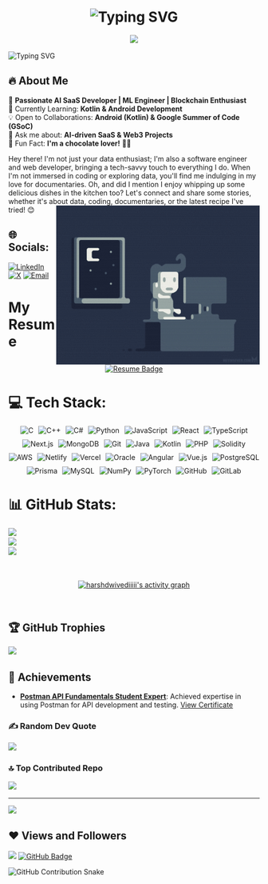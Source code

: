 <h1 align="center">
  <img src="https://readme-typing-svg.demolab.com?font=Fira+Code&weight=500&size=30&pause=1000&color=00FFFF&center=true&vCenter=true&width=500&height=40&lines=Hey+There!+I'm+Harshvardhan+Dwivedi;AI+SaaS+Developer+%7C+ML+Engineer;Kotlin+%7C+Flutter+%7C+Next.js+%7C+Blockchain" alt="Typing SVG" />
</h1>

<p align="center">
  <img src="https://media.giphy.com/media/qgQUggAC3Pfv687qPC/giphy.gif" width="50%" />
</p>

![Typing SVG](https://readme-typing-svg.herokuapp.com?font=Fira+Code&pause=1000&color=F75C7E&width=435&lines=AI+SaaS+Developer+%7C+ML+Enthusiast;Full+Stack+Developer+%7C+Blockchain+Lover;Open+Source+Contributor+%7C+Hackathon+Addict)


## 🔥 About Me 
🎯 **Passionate AI SaaS Developer | ML Engineer | Blockchain Enthusiast**  
🌱 Currently Learning: **Kotlin & Android Development**  
💡 Open to Collaborations: **Android (Kotlin) & Google Summer of Code (GSoC)**  
📌 Ask me about: **AI-driven SaaS & Web3 Projects**  
🍫 Fun Fact: **I'm a chocolate lover!** 🍩🍪   



Hey there! I'm not just your data enthusiast; I'm also a software engineer and web developer, bringing a tech-savvy touch to everything I do. When I'm not immersed in coding or exploring data, you'll find me indulging in my love for documentaries. Oh, and did I mention I enjoy whipping up some delicious dishes in the kitchen too? Let's connect and share some stories, whether it's about data, coding, documentaries, or the latest recipe I've tried! 😊
<img align="right" alt="GIF" src="https://github.com/harshdwivediiiii/harshdwivediiiii/blob/main/coding.gif" width="408" height="318" />


## 🌐 Socials:
[![LinkedIn](https://img.shields.io/badge/LinkedIn-%230077B5.svg?logo=linkedin&logoColor=white)](https://linkedin.com/in/harshvardhan-dwivedi-86b375290)  
[![X](https://img.shields.io/badge/X-black.svg?logo=X&logoColor=white)](https://x.com/Harshvdwivediii)
[![Email](https://img.shields.io/badge/Email-D14836?logo=gmail&logoColor=white)](mailto:harshvardhandwivedi18@gmail.com) 


# My Resume 
<p align="center">
<a href="https://github.com/harshdwivediiiii/harshdwivediiiii/blob/main/resume.pdf">
    <img src="https://img.shields.io/badge/My%20Resume-Click%20Here-blue?style=for-the-badge&logo=readme&logoColor=white" alt="Resume Badge">
</a>
</p>


# 💻 Tech Stack:
<div style="display: flex; flex-wrap: wrap; justify-content: center; gap: 10px;">

<img class="tech-badge" src="https://img.shields.io/badge/c-%2300599C.svg?style=for-the-badge&logo=c&logoColor=white" alt="C">
        <img class="tech-badge" src="https://img.shields.io/badge/c++-%2300599C.svg?style=for-the-badge&logo=c%2B%2B&logoColor=white" alt="C++">
        <img class="tech-badge" src="https://img.shields.io/badge/c%23-%23239120.svg?style=for-the-badge&logo=csharp&logoColor=white" alt="C#">
        <img class="tech-badge" src="https://img.shields.io/badge/python-3670A0?style=for-the-badge&logo=python&logoColor=ffdd54" alt="Python">
        <img class="tech-badge" src="https://img.shields.io/badge/javascript-%23323330.svg?style=for-the-badge&logo=javascript&logoColor=%23F7DF1E" alt="JavaScript">
        <img class="tech-badge" src="https://img.shields.io/badge/react-%2320232a.svg?style=for-the-badge&logo=react&logoColor=%2361DAFB" alt="React">
        <img class="tech-badge" src="https://img.shields.io/badge/typescript-%23007ACC.svg?style=for-the-badge&logo=typescript&logoColor=white" alt="TypeScript">
        <img class="tech-badge" src="https://img.shields.io/badge/next-black?style=for-the-badge&logo=next.js&logoColor=white" alt="Next.js">
        <img class="tech-badge" src="https://img.shields.io/badge/mongodb-%234ea94b.svg?style=for-the-badge&logo=mongodb&logoColor=white" alt="MongoDB">
        <img class="tech-badge" src="https://img.shields.io/badge/git-%23F05033.svg?style=for-the-badge&logo=git&logoColor=white" alt="Git">
        <img class="tech-badge" src="https://img.shields.io/badge/java-%23ED8B00.svg?style=for-the-badge&logo=openjdk&logoColor=white" alt="Java">
        <img class="tech-badge" src="https://img.shields.io/badge/kotlin-%237F52FF.svg?style=for-the-badge&logo=kotlin&logoColor=white" alt="Kotlin">
        <img class="tech-badge" src="https://img.shields.io/badge/php-%23777BB4.svg?style=for-the-badge&logo=php&logoColor=white" alt="PHP">
        <img class="tech-badge" src="https://img.shields.io/badge/solidity-%23363636.svg?style=for-the-badge&logo=solidity&logoColor=white" alt="Solidity">
        <img class="tech-badge" src="https://img.shields.io/badge/aws-%23FF9900.svg?style=for-the-badge&logo=amazon-aws&logoColor=white" alt="AWS">
        <img class="tech-badge" src="https://img.shields.io/badge/netlify-%23000000.svg?style=for-the-badge&logo=netlify&logoColor=#00C7B7" alt="Netlify">
        <img class="tech-badge" src="https://img.shields.io/badge/vercel-%23000000.svg?style=for-the-badge&logo=vercel&logoColor=white" alt="Vercel">
        <img class="tech-badge" src="https://img.shields.io/badge/oracle-F80000?style=for-the-badge&logo=oracle&logoColor=white" alt="Oracle">
        <img class="tech-badge" src="https://img.shields.io/badge/angular-%23DD0031.svg?style=for-the-badge&logo=angular&logoColor=white" alt="Angular">
        <img class="tech-badge" src="https://img.shields.io/badge/vue.js-%2335495e.svg?style=for-the-badge&logo=vuedotjs&logoColor=%234FC08D" alt="Vue.js">
        <img class="tech-badge" src="https://img.shields.io/badge/postgres-%23316192.svg?style=for-the-badge&logo=postgresql&logoColor=white" alt="PostgreSQL">
        <img class="tech-badge" src="https://img.shields.io/badge/prisma-3982CE?style=for-the-badge&logo=Prisma&logoColor=white" alt="Prisma">
        <img class="tech-badge" src="https://img.shields.io/badge/mysql-4479A1.svg?style=for-the-badge&logo=mysql&logoColor=white" alt="MySQL">
        <img class="tech-badge" src="https://img.shields.io/badge/numpy-%23013243.svg?style=for-the-badge&logo=numpy&logoColor=white" alt="NumPy">
        <img class="tech-badge" src="https://img.shields.io/badge/pytorch-%23EE4C2C.svg?style=for-the-badge&logo=PyTorch&logoColor=white" alt="PyTorch">
        <img class="tech-badge" src="https://img.shields.io/badge/github-%23121011.svg?style=for-the-badge&logo=github&logoColor=white" alt="GitHub">
        <img class="tech-badge" src="https://img.shields.io/badge/gitlab-%23181717.svg?style=for-the-badge&logo=gitlab&logoColor=white" alt="GitLab">

</div>

# 📊 GitHub Stats:
![](https://github-readme-stats.vercel.app/api?username=harshdwivediiiii&theme=blue-green&hide_border=false&include_all_commits=true&count_private=true)<br/>
![](https://streak-stats.demolab.com?user=harshdwivediiiii&theme=blue-green&hide_border=false)<br/>
![](https://github-readme-stats.vercel.app/api/top-langs/?username=harshdwivediiiii&theme=blue-green&hide_border=false&include_all_commits=true&count_private=true&layout=compact)


<br/>
<br/>
<div align="center">
  <a href="https://github.com/harshdwivediiiii/github-readme-activity-graph">
    <img alt="harshdwivediiiii's activity graph" src="https://github-readme-activity-graph.vercel.app/graph?username=harshdwivediiiii&theme=github-compact" />
  </a>
</div>
<br/>
<br/>

## 🏆 GitHub Trophies
![](https://github-profile-trophy.vercel.app/?username=harshdwivediiiii&theme=radical&no-frame=false&no-bg=false&margin-w=4)

## 🏅 Achievements
- **[Postman API Fundamentals Student Expert](https://badgr.com/backpack/badges/6753dd9c5e7b5e6be80635be)**: Achieved expertise in using Postman for API development and testing. [View Certificate](https://api.badgr.io/public/assertions/OYaIxmndTmWUBaCr-RHKGg?embedVersion=1&embedWidth=330&embedHeight=191&identity__email=harshvardhandwivedi18%40gmail.com)


### ✍️ Random Dev Quote
![](https://quotes-github-readme.vercel.app/api?type=horizontal&theme=radical)

### 🔝 Top Contributed Repo
![](https://github-contributor-stats.vercel.app/api?username=harshdwivediiiii&limit=5&theme=dark&combine_all_yearly_contributions=true)

---
[![](https://visitcount.itsvg.in/api?id=harshdwivediiiii&icon=0&color=0)](https://visitcount.itsvg.in)

## ❤ Views and Followers

![](https://komarev.com/ghpvc/?username=harshdwivediiiii&color=blueviolet&bg_color=0D1117&color=5BCDEC&line=5BCDEC&point=FFFFFF&hide_border=true)
<a href="https://github.com/harshdwivediiiii?tab=followers"><img src="https://img.shields.io/github/followers/carrycooldude?label=Followers&style=social" alt="GitHub Badge"></a>

![GitHub Contribution Snake](https://raw.githubusercontent.com/harshdwivediiiii/main/dist/snake.svg)





<!-- Proudly created with GPRM ( https://gprm.itsvg.in ) -->
